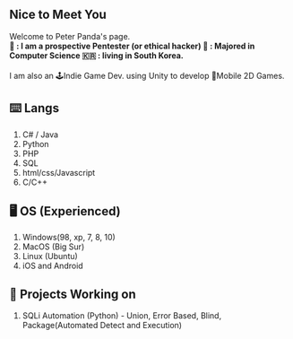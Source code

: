 ## Nice to Meet You
Welcome to Peter Panda's page.
<br/>
**💼 : I am a prospective Pentester (or ethical hacker)
📖 : Majored in Computer Science
🇰🇷 : living in South Korea.**
<br/><br/>
I am also an 🕹️Indie Game Dev. using Unity to develop 📱Mobile 2D Games.


## ⌨️ Langs
1. C# / Java
2. Python
3. PHP
4. SQL
5. html/css/Javascript
6. C/C++


## 🖥️ OS (Experienced)
1. Windows(98, xp, 7, 8, 10)
2. MacOS (Big Sur)
3. Linux (Ubuntu)
4. iOS and Android

## 🔭 Projects Working on 
1. SQLi Automation (Python) - Union, Error Based, Blind, Package(Automated Detect and Execution)
   


<!--
**PeterPandaChoi/PeterPandaChoi** is a ✨ _special_ ✨ repository because its `README.md` (this file) appears on your GitHub profile.

Here are some ideas to get you started:

- 🔭 I’m currently working on ...
- 🌱 I’m currently learning ...
- 👯 I’m looking to collaborate on ...
- 🤔 I’m looking for help with ...
- 💬 Ask me about ...
- 📫 How to reach me: ...
- 😄 Pronouns: ...
- ⚡ Fun fact: ...
-->
